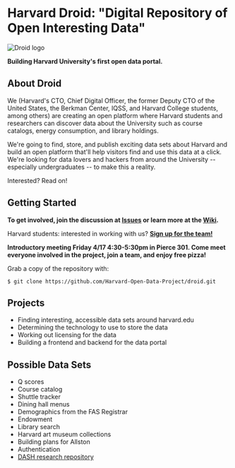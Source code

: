 # Harvard Droid: "Digital Repository of Open Interesting Data"

![Droid logo](droid-logo.png)

**Building Harvard University's first open data portal.**

## About Droid

We (Harvard's CTO, Chief Digital Officer, the former Deputy CTO of the United States, the Berkman Center, IQSS, and Harvard College students, among others) are creating an open platform where Harvard students and researchers can discover data about the University such as course catalogs, energy consumption, and library holdings.

We're going to find, store, and publish exciting data sets about Harvard and build an open platform that'll help visitors find and use this data at a click. We're looking for data lovers and hackers from around the University -- especially undergraduates -- to make this a reality.

Interested? Read on!

## Getting Started

**To get involved, join the discussion at [Issues](https://github.com/Harvard-Open-Data-Project/droid/issues) or learn more at the [Wiki](https://github.com/Harvard-Open-Data-Project/droid/wiki).**

Harvard students: interested in working with us? **[Sign up for the team!](https://docs.google.com/a/college.harvard.edu/forms/d/1Jiq3Dsnn-XQ5zMZJsMyRMejzd34OiaAEnqXFVxf3d5A/viewform)**

**Introductory meeting Friday 4/17 4:30-5:30pm in Pierce 301. Come meet everyone involved in the project, join a team, and enjoy free pizza!**

Grab a copy of the repository with:

```
$ git clone https://github.com/Harvard-Open-Data-Project/droid.git
```

## Projects

* Finding interesting, accessible data sets around harvard.edu
* Determining the technology to use to store the data
* Working out licensing for the data
* Building a frontend and backend for the data portal

## Possible Data Sets

* Q scores
* Course catalog
* Shuttle tracker
* Dining hall menus
* Demographics from the FAS Registrar
* Endowment
* Library search
* Harvard art museum collections
* Building plans for Allston
* Authentication
* [DASH research repository](http://dash.harvard.edu/)
